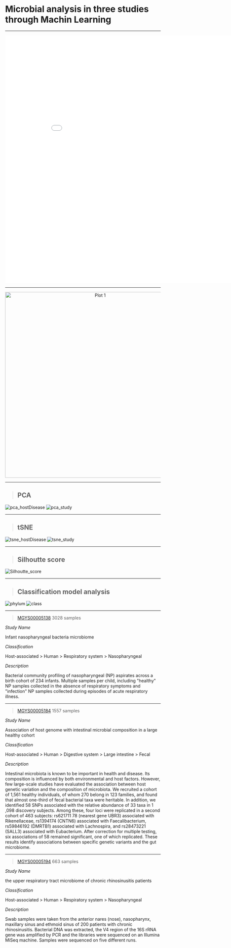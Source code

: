 # Microbial analysis in three studies through Machin Learning

*****

<iframe width="900" height="800" frameborder="0" scrolling="no" src="//plotly.com/~junhochoi-dev/1.embed"></iframe>

*****

<div>
    <a href="https://plotly.com/~junhochoi-dev/1/?share_key=LxEdgh42P5CjROExcL1weA" target="_blank" title="Plot 1" style="display: block; text-align: center;"><img src="https://plotly.com/~junhochoi-dev/1.png?share_key=LxEdgh42P5CjROExcL1weA" alt="Plot 1" style="max-width: 100%;width: 600px;"  width="600" onerror="this.onerror=null;this.src='https://plotly.com/404.png';" /></a>
    <script data-plotly="junhochoi-dev:1" sharekey-plotly="LxEdgh42P5CjROExcL1weA" src="https://plotly.com/embed.js" async></script>
</div>


*****

> ## PCA

![pca_hostDisease](pca_HostDisease.png)
![pca_study](pca_study.png)

*****

> ## tSNE

![tsne_hostDisease](tsne_HostDisease.png)
![tsne_study](tsne_study.png)


*****

> ## Silhoutte score

![Silhoutte_score](silhouette_score.png)

*****

> ## Classification model analysis

![phylum](phylum.png)
![class](class.png)

*****

> [MGYS00005138](https://www.ebi.ac.uk/metagenomics/studies/MGYS00005138) 3028 samples

*Study Name*

Infant nasopharyngeal bacteria microbiome

*Classification*

Host-associated > Human > Respiratory system > Nasopharyngeal

*Description*

Bacterial community profiling of nasopharyngeal (NP) aspirates across a birth cohort of 234 infants. Multiple samples per child, including "healthy" NP samples collected in the absence of respiratory symptoms and "infection" NP samples collected during episodes of acute respiratory illness.

*****

> [MGYS00005184](https://www.ebi.ac.uk/metagenomics/studies/MGYS00005184) 1557 samples

*Study Name*

Association of host genome with intestinal microbial composition in a large healthy cohort

*Classification*

Host-associated > Human > Digestive system > Large intestine > Fecal

*Description*

Intestinal microbiota is known to be important in health and disease. Its composition is influenced by both environmental and host factors. However, few large-scale studies have evaluated the association between host genetic variation and the composition of microbiota. We recruited a cohort of 1,561 healthy individuals, of whom 270 belong in 123 families, and found that almost one-third of fecal bacterial taxa were heritable. In addition, we identified 58 SNPs associated with the relative abundance of 33 taxa in 1 ,098 discovery subjects. Among these, four loci were replicated in a second cohort of 463 subjects: rs621711 78 (nearest gene UBR3) associated with Rikenellaceae, rs1394174 (CNTN6) associated with Faecalibacterium, rs59846192 (DMRTB1) associated with Lachnospira, and rs28473221 (SALL3) associated with Eubacterium. After correction for multiple testing, six associations of 58 remained significant, one of which replicated. These results identify associations between specific genetic variants and the gut microbiome.

*****

> [MGYS00005194](https://www.ebi.ac.uk/metagenomics/studies/MGYS00005194) 663 samples

*Study Name*

the upper respiratory tract microbiome of chronic rhinosinusitis patients

*Classification*

Host-associated > Human > Respiratory system > Nasopharyngeal

*Description*

Swab samples were taken from the anterior nares (nose), nasopharynx, maxillary sinus and ethmoid sinus of 200 patients with chronic rhinosinusitis. Bacterial DNA was extracted, the V4 region of the 16S rRNA gene was amplified by PCR and the libraries were sequenced on an Illumina MiSeq machine. Samples were sequenced on five different runs.